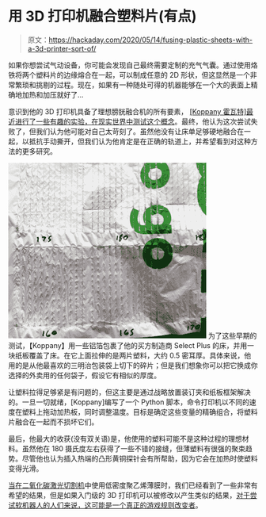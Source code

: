 # 用 3D 打印机融合塑料片(有点)

> 原文：<https://hackaday.com/2020/05/14/fusing-plastic-sheets-with-a-3d-printer-sort-of/>

如果你想尝试气动设备，你可能会发现自己最终需要定制的充气气囊。通过使用烙铁将两个塑料片的边缘熔合在一起，可以制成任意的 2D 形状，但这显然是一个非常繁琐和挑剔的过程。现在，如果有一种随处可得的机器能够在一个大的表面上精确地加热和加压就好了…

意识到他的 3D 打印机具备了理想膀胱融合机的所有要素， [[Koppany 霍瓦特]最近进行了一些有趣的实验，在现实世界中测试这个概念](http://koppanyhorvath.blogspot.com/2020/05/using-3d-printer-as-cnc-plastic-welding.html)。最终，他认为这次尝试失败了，但我们认为他可能对自己太苛刻了。虽然他没有让床单足够硬地融合在一起，以抵抗手动撕开，但我们认为他肯定是在正确的轨道上，并希望看到对这种方法的更多研究。

[![](img/5bb577fb3a2ef7137d7c7364341c95ce.png)](https://hackaday.com/wp-content/uploads/2020/05/3dpfuse_detail.jpg) 为了这些早期的测试，【Koppany】用一些铝箔包裹了他的买方制造商 Select Plus 的床，并用一块纸板覆盖了床。在它上面拉伸的是两片塑料，大约 0.5 密耳厚。具体来说，他用的是从他最喜欢的三明治包装袋上切下的碎片；但是我们想象你可以把它换成你选择的外卖用的任何袋子，假设它有相似的厚度。

让塑料拉得足够紧是有问题的，但这主要是通过战略放置装订夹和纸板框架解决的。一旦一切就绪，[Koppany]编写了一个 Python 脚本，命令打印机以不同的速度在塑料上拖动加热板，同时调整温度。目标是确定这些变量的精确组合，将塑料片融合在一起而不损坏它们。

最后，他最大的收获(没有双关语)是，他使用的塑料可能不是这种过程的理想材料。虽然他在 180 摄氏度左右获得了一些不错的接缝，但薄塑料有很强的聚束趋势。尽管他也认为插入热端的凸形黄铜探针会有所帮助，因为它会在加热时使塑料变得光滑。

[当在二氧化碳激光切割机](https://hackaday.com/2019/04/02/custom-inflatables-are-only-a-laser-beam-away/)中使用低密度聚乙烯薄膜时，我们已经看到了一些非常有希望的结果，但是如果入门级的 3D 打印机可以被修改以产生类似的结果，[对于尝试软机器人的人们来说，这可能是一个真正的游戏规则改变者](https://hackaday.com/2017/09/21/pneumatic-origami/)。